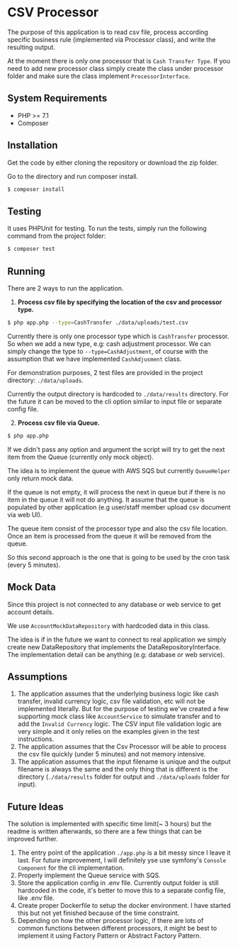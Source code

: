 # CSV Processor
The purpose of this application is to read csv file, process according specific business rule (implemented via Processor class), and write the resulting output.


At the moment there is only one processor that is `Cash Transfer Type`.
If you need to add new processor class simply create the class under processor folder and make sure the class implement `ProcessorInterface`.

## System Requirements  

- PHP >= 7.1
- Composer

## Installation

Get the code by either cloning the repository or download the zip folder.

Go to the directory and run composer install.

```bash
$ composer install
```

## Testing

It uses PHPUnit for testing.
To run the tests, simply run the following command from the project folder:

```bash
$ composer test
```

## Running

There are 2 ways to run the application.

1. **Process csv file by specifying the location of the csv and processor type.**
```bash
$ php app.php --type=CashTransfer ./data/uploads/test.csv
```
Currently there is only one processor type which is `CashTransfer` processor. So when we add a new type, e.g: cash adjustment processor. We can simply change the type to `--type=CashAdjustment`, of course with the assumption that we have implemented `CashAdjusment` class.

For demonstration purposes, 2 test files are provided in the project directory: `./data/uploads`.

Currently the output directory is hardcoded to `./data/results` directory. For the future it can be moved to the cli option similar to input file or separate config file. 


2. **Process csv file via Queue.**
```bash
$ php app.php
```

If we didn't pass any option and argument the script will try to get the next item from the Queue (currently only mock object).
 
The idea is to implement the queue with AWS SQS but currently `QueueHelper` only return mock data.

If the queue is not empty, it will process the next in queue but if there is no item in the queue it will not do anything. 
It assume that the queue is populated by other application (e.g user/staff member upload csv document via web UI).

The queue item consist of the processor type and also the csv file location. Once an item is processed from the queue it will be removed from the queue. 

So this second approach is the one that is going to be used by the cron task (every 5 minutes).


## Mock Data
Since this project is not connected to any database or web service to get account details.

We use `AccountMockDataRepository` with hardcoded data in this class.

The idea is if in the future we want to connect to real application we simply create new DataRepository that implements the DataRepositoryInterface. The implementation detail can be anything (e.g: database or web service).

## Assumptions
1. The application assumes that the underlying business logic like cash transfer, invalid currency logic, csv file validation, etc will not be implemented literally. 
But for the purpose of testing we've created a few supporting mock class like `AccountService` to simulate transfer and to add the `Invalid Currency` logic. The CSV input file validation logic are very simple and it only relies on the examples given in the test instructions.
2. The application assumes that the Csv Processor will be able to process the csv file quickly (under 5 minutes) and not memory intensive.
3. The application assumes that the input filename is unique and the output filename is always the same and the only thing that is different is the directory (`./data/results` folder for output and `./data/uploads` folder for input).


## Future Ideas
The solution is implemented with specific time limit(~ 3 hours) but the readme is written afterwards, so there are a few things that can be improved further.


1. The entry point of the application `./app.php` is a bit messy since I leave it last. For future improvement, I will definitely yse use symfony's `Console Component` for the cli implementation.
2. Properly implement the Queue service with SQS. 
3. Store the application config in .env file. Currently output folder is still hardcoded in the code, it's better to move this to a separate config file, like .env file.
4. Create proper Dockerfile to setup the docker environment. I have started this but not yet finished because of the time constraint.
5. Depending on how the other processor logic, if there are lots of common functions between different processors, it might be best to implement it using Factory Pattern or Abstract Factory Pattern.